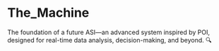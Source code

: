 # The_Machine
The foundation of a future ASI—an advanced system inspired by POI, designed for real-time data analysis, decision-making, and beyond. 🔍
